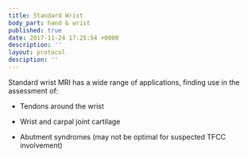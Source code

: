 ```yaml
---
title: Standard Wrist
body_part: hand & wrist
published: true
date: 2017-11-24 17:25:54 +0000
description: ''
layout: protocol
desciption: ''
---
```

Standard wrist MRI has a wide range of applications, finding use in the assessment of:

* Tendons around the wrist

* Wrist and carpal joint cartilage

* Abutment syndromes (may not be optimal for suspected TFCC involvement)